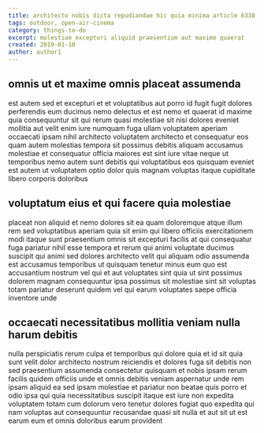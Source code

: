 ```yaml
---
title: architecto nobis dicta repudiandae hic quia minima article 6338
tags: outdoor, open-air-cinema
category: things-to-do
excerpt: molestiae excepturi aliquid praesentium aut maxime quaerat
created: 2019-01-10
author: author1
---
```


## omnis ut et maxime omnis placeat assumenda

est autem sed et excepturi et et voluptatibus aut porro id fugit fugit dolores perferendis eum ducimus nemo delectus et est nemo et quaerat id maxime quia consequuntur sit qui rerum quasi molestiae sit nisi dolores eveniet mollitia aut velit enim iure numquam fuga ullam voluptatem aperiam occaecati ipsam nihil architecto voluptatem architecto et consequatur eos quam autem molestias tempora sit possimus debitis aliquam accusamus molestiae et consequatur officia maiores est sint iure vitae neque ut temporibus nemo autem sunt debitis qui voluptatibus eos quisquam eveniet est autem ut voluptatem optio dolor quis magnam voluptas itaque cupiditate libero corporis doloribus

## voluptatum eius et qui facere quia molestiae

placeat non aliquid et nemo dolores sit ea quam doloremque atque illum rem sed voluptatibus aperiam quia sit enim qui libero officiis exercitationem modi itaque sunt praesentium omnis sit excepturi facilis at qui consequatur fuga pariatur nihil esse tempora et rerum qui animi voluptate ducimus suscipit qui animi sed dolores architecto velit qui aliquam odio assumenda est accusamus temporibus ut quisquam tenetur minus eum quo est accusantium nostrum vel qui et aut voluptates sint quia ut sint possimus dolorem magnam consequuntur ipsa possimus sit molestiae sint sit voluptas totam pariatur deserunt quidem vel qui earum voluptates saepe officia inventore unde

## occaecati necessitatibus mollitia veniam nulla harum debitis

nulla perspiciatis rerum culpa et temporibus qui dolore quia et id sit quia sunt velit dolor architecto nostrum reiciendis et dolores fuga sit debitis non sed praesentium assumenda consectetur quisquam et nobis ipsam rerum facilis quidem officiis unde et omnis debitis veniam aspernatur unde rem ipsam aliquid ea sed ipsam molestiae et pariatur non beatae quis porro et odio ipsa qui quia necessitatibus suscipit itaque est iure non expedita voluptatem totam cum dolorum vero tenetur dolores fugiat quo expedita qui nam voluptas aut consequuntur recusandae quasi sit nulla et aut sit ut est earum eum et omnis doloribus earum provident

